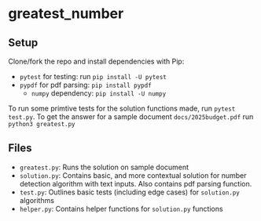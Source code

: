 # greatest_number

## Setup
Clone/fork the repo and install dependencies with Pip: 
- `pytest` for testing: run `pip install -U pytest`
- `pypdf` for pdf parsing: `pip install pypdf`
    - `numpy` dependency: `pip install -U numpy`

To run some primtive tests for the solution functions made, run `pytest test.py`. 
To get the answer for a sample document `docs/2025budget.pdf` run `python3 greatest.py`

## Files 
- `greatest.py`: Runs the solution on sample document 
- `solution.py`: Contains basic, and more contextual solution for number detection algorithm with text inputs. Also contains pdf parsing function.
- `test.py`: Outlines basic tests (including edge cases) for `solution.py` algorithms   
- `helper.py`: Contains helper functions for `solution.py` functions 